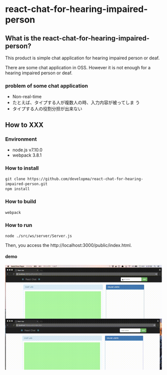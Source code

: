 # react-chat-for-hearing-impaired-person

## What is the react-chat-for-hearing-impaired-person?

This product is simple chat application for hearing impaired person or deaf.  

There are some chat application in OSS.
However it is not enough for a hearing impaired person or deaf.

### problem of some chat application

- Non-real-time
- たとえば、タイプする人が複数人の時、入力内容が被ってしま
う
- タイプする人の役割分担が出来ない

## How to XXX

### Environment
- node.js v7.10.0
- webpack 3.8.1

### How to install

```
git clone https://github.com/developma/react-chat-for-hearing-impaired-person.git
npm install
```

### How to build

```
webpack
```

### How to run

```
node ./src/ws/server/Server.js
```

Then, you access the http://localhost:3000/public/index.html.

#### demo
![demo](./others/demo.gif)